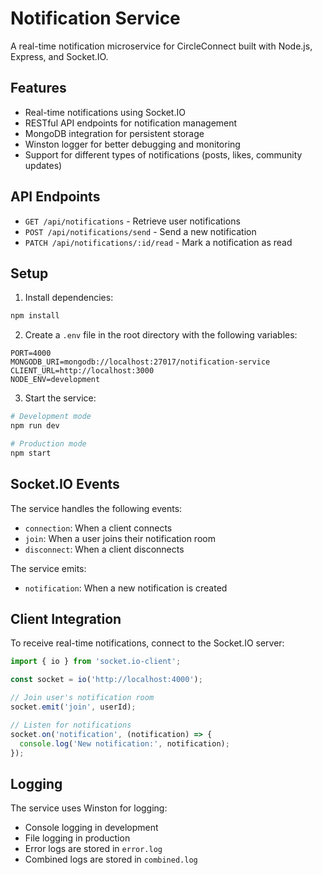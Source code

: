 # Notification Service

A real-time notification microservice for CircleConnect built with Node.js, Express, and Socket.IO.

## Features

- Real-time notifications using Socket.IO
- RESTful API endpoints for notification management
- MongoDB integration for persistent storage
- Winston logger for better debugging and monitoring
- Support for different types of notifications (posts, likes, community updates)

## API Endpoints

- `GET /api/notifications` - Retrieve user notifications
- `POST /api/notifications/send` - Send a new notification
- `PATCH /api/notifications/:id/read` - Mark a notification as read

## Setup

1. Install dependencies:
```bash
npm install
```

2. Create a `.env` file in the root directory with the following variables:
```
PORT=4000
MONGODB_URI=mongodb://localhost:27017/notification-service
CLIENT_URL=http://localhost:3000
NODE_ENV=development
```

3. Start the service:
```bash
# Development mode
npm run dev

# Production mode
npm start
```

## Socket.IO Events

The service handles the following events:
- `connection`: When a client connects
- `join`: When a user joins their notification room
- `disconnect`: When a client disconnects

The service emits:
- `notification`: When a new notification is created

## Client Integration

To receive real-time notifications, connect to the Socket.IO server:

```javascript
import { io } from 'socket.io-client';

const socket = io('http://localhost:4000');

// Join user's notification room
socket.emit('join', userId);

// Listen for notifications
socket.on('notification', (notification) => {
  console.log('New notification:', notification);
});
```

## Logging

The service uses Winston for logging:
- Console logging in development
- File logging in production
- Error logs are stored in `error.log`
- Combined logs are stored in `combined.log` 